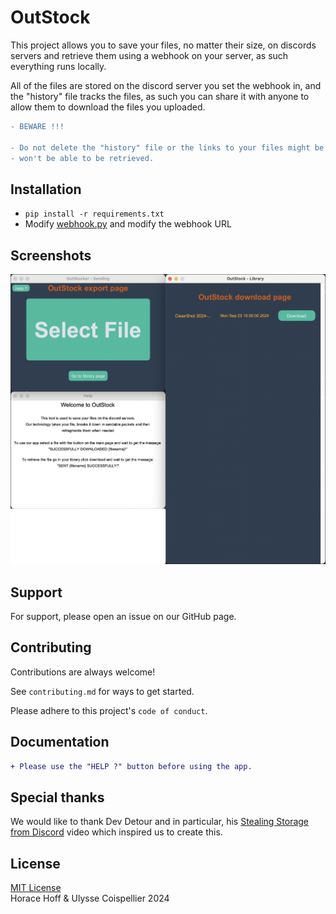 
# OutStock

This project allows you to save your files, no matter their size, on discords servers and retrieve them using a webhook on your server, as such everything runs locally.

All of the files are stored on the discord server you set the webhook in, and the "history" file tracks the files, as such you can share it with anyone to allow them to download the files you uploaded.

```diff
- BEWARE !!!

- Do not delete the "history" file or the links to your files might be PERMANENTLY lost and 
- won't be able to be retrieved.
```

## Installation
- `pip install -r requirements.txt`
- Modify [webhook.py](./backend/webhook.py) and modify the webhook URL

## Screenshots
![App Screenshot](https://github.com/horacehoff/outstock/blob/2ce8db1b02ac78935d1d86e58f688470472b8e29/readmeAssets/ScreenshotOfAllThePages.png)

## Support
For support, please open an issue on our GitHub page.


## Contributing
Contributions are always welcome!

See `contributing.md` for ways to get started.

Please adhere to this project's `code of conduct`.

## Documentation

```diff
+ Please use the "HELP ?" button before using the app.
```

## Special thanks

We would like to thank Dev Detour and in particular, his [Stealing Storage from Discord](https://www.youtube.com/watch?v=c_arQ-6ElYI) video which inspired us to create this.

## License
[MIT License](LICENSE)\
Horace Hoff & Ulysse Coispellier 2024
